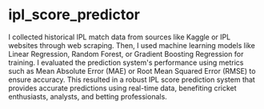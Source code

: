 # ipl_score_predictor

I collected historical IPL match data from sources like Kaggle or IPL websites through web scraping. Then, I used machine learning models like Linear Regression, Random Forest, or Gradient Boosting Regression for training. I evaluated the prediction system's performance using metrics such as Mean Absolute Error (MAE) or Root Mean Squared Error (RMSE) to ensure accuracy. This resulted in a robust IPL score prediction system that provides accurate predictions using real-time data, benefiting cricket enthusiasts, analysts, and betting professionals.
